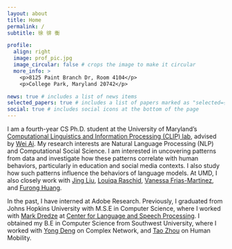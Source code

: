 ```yaml
---
layout: about
title: Home
permalink: /
subtitle: 徐 徘 衡

profile:
  align: right
  image: prof_pic.jpg
  image_circular: false # crops the image to make it circular
  more_info: >
    <p>8125 Paint Branch Dr, Room 4104</p>
    <p>College Park, Maryland 20742</p>

news: true # includes a list of news items
selected_papers: true # includes a list of papers marked as "selected={true}"
social: true # includes social icons at the bottom of the page
---
```


I am a fourth-year CS Ph.D. student at the University of Maryland’s [Computational Linguistics and Information Processing (CLIP) lab](https://wiki.umiacs.umd.edu/clip/index.php/Main_Page), advised by [Wei Ai](https://aiwei.me/). 
My research interests are Natural Language Processing (NLP) and Computational Social Science.
I am interested in uncovering patterns from data and investigate how these patterns correlate with human behaviors, particularly in education and social media contexts. 
I also study how such patterns influence the behaviors of language models.
At UMD, I also closely work with [Jing Liu](https://www.jingliu.info/), [Louiqa Raschid](https://users.umiacs.umd.edu/~louiqa/), [Vanessa Frias-Martinez](https://vanessafriasmartinez.umiacs.io/), and [Furong Huang](https://furong-huang.com/). 

In the past, I have interned at Adobe Research. Previously, I graduated from Johns Hopkins University with M.S.E in Computer Science, where I worked with [Mark Dredze](https://www.cs.jhu.edu/~mdredze/) at [Center for Language and Speech Processing](https://www.clsp.jhu.edu/).
I obtained my B.E in Computer Science from Southwest University, where I worked with [Yong Deng](https://scholar.google.com/citations?user=Zuhod6sAAAAJ&hl=en) on Complex Network, and [Tao Zhou](https://scholar.google.com/citations?user=MXgWgmEAAAAJ&hl=en) on Human Mobility.